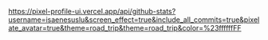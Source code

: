 https://pixel-profile-ui.vercel.app/api/github-stats?username=isaenesuslu&screen_effect=true&include_all_commits=true&pixelate_avatar=true&theme=road_trip&theme=road_trip&color=%23ffffffFF
